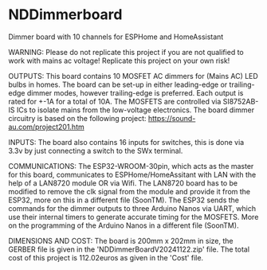 # NDDimmerboard
Dimmer board with 10 channels for ESPHome and HomeAssistant

WARNING: Please do not replicate this project if you are not qualified to work with mains ac voltage! Replicate this project on your own risk!

OUTPUTS:
This board contains 10 MOSFET AC dimmers for (Mains AC) LED bulbs in homes. The board can be set-up in either leading-edge or trailing-edge dimmer modes, however trailing-edge is preferred. Each output is rated for +-1A for a total of 10A. The MOSFETS are controlled via SI8752AB-IS ICs to isolate mains from the low-voltage electronics.
The board dimmer circuitry is based on the following project: https://sound-au.com/project201.htm

INPUTS:
The board also contains 16 inputs for switches, this is done via 3.3v by just connecting a switch to the SWx terminal.

COMMUNICATIONS:
The ESP32-WROOM-30pin, which acts as the master for this board, communicates to ESPHome/HomeAssitant with LAN with the help of a LAN8720 module OR via Wifi.
The LAN8720 board has to be modified to remove the clk signal from the module and provide it from the ESP32, more on this in a different file (SoonTM).
The ESP32 sends the commands for the dimmer outputs to three Arduino Nanos via UART, which use their internal timers to generate accurate timing for the MOSFETS. 
More on the programming of the Arduino Nanos in a different file (SoonTM).

DIMENSIONS AND COST:
The board is 200mm x 202mm in size, the GERBER file is given in the 'NDDimmerBoardV20241122.zip' file.
The total cost of this project is 112.02euros as given in the 'Cost' file.
